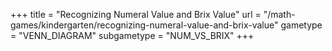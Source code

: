 +++
title = "Recognizing Numeral Value and Brix Value"
url = "/math-games/kindergarten/recognizing-numeral-value-and-brix-value"
gametype = "VENN_DIAGRAM"
subgametype = "NUM_VS_BRIX"
+++